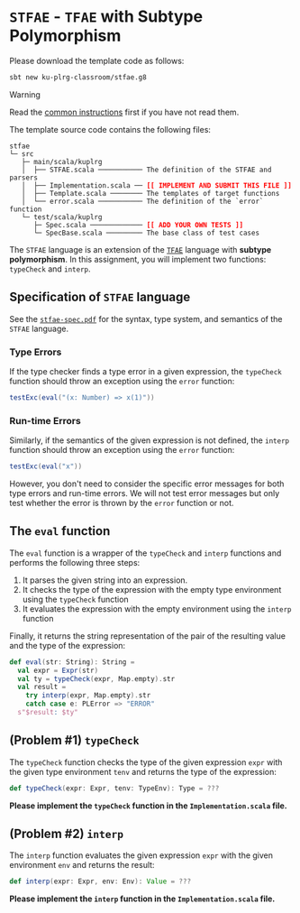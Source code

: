# `STFAE` - `TFAE` with Subtype Polymorphism

Please download the template code as follows:
```bash
sbt new ku-plrg-classroom/stfae.g8
```

> [!WARNING]
>
> Read the [common instructions](https://github.com/ku-plrg-classroom/docs/blob/main/README.md) first if you have not read them.

The template source code contains the following files:
<pre><code>stfae
└─ src
   ├─ main/scala/kuplrg
   │  ├── STFAE.scala ─────────── The definition of the STFAE and parsers
   │  ├── Implementation.scala ── <b style='color:red;'>[[ IMPLEMENT AND SUBMIT THIS FILE ]]</b>
   │  ├── Template.scala ──────── The templates of target functions
   │  └── error.scala ─────────── The definition of the `error` function
   └─ test/scala/kuplrg
      ├─ Spec.scala ───────────── <b style='color:red;'>[[ ADD YOUR OWN TESTS ]]</b>
      └─ SpecBase.scala ───────── The base class of test cases</code></pre>

The `STFAE` language is an extension of the [`TFAE`](../tfae/README.md) language
with **subtype polymorphism**.  In this assignment, you will implement two
functions: `typeCheck` and `interp`.

## Specification of `STFAE` language

See the [`stfae-spec.pdf`](./stfae-spec.pdf) for the syntax, type system, and
semantics of the `STFAE` language.

### Type Errors

If the type checker finds a type error in a given expression, the `typeCheck`
function should throw an exception using the `error` function:
```scala
testExc(eval("(x: Number) => x(1)"))
```

### Run-time Errors

Similarly, if the semantics of the given expression is not defined, the `interp`
function should throw an exception using the `error` function:
```scala
testExc(eval("x"))
```
However, you don't need to consider the specific error messages for both type
errors and run-time errors.  We will not test error messages but only test
whether the error is thrown by the `error` function or not.

## The `eval` function

The `eval` function is a wrapper of the `typeCheck` and `interp` functions and
performs the following three steps:

1. It parses the given string into an expression.
1. It checks the type of the expression with the empty type environment using
   the `typeCheck` function
1. It evaluates the expression with the empty environment using the `interp`
   function

Finally, it returns the string representation of the pair of the resulting value
and the type of the expression:
```scala
def eval(str: String): String =
  val expr = Expr(str)
  val ty = typeCheck(expr, Map.empty).str
  val result =
    try interp(expr, Map.empty).str
    catch case e: PLError => "ERROR"
  s"$result: $ty"
```

## (Problem #1) `typeCheck`

The `typeCheck` function checks the type of the given expression `expr` with the
given type environment `tenv` and returns the type of the expression:
```scala
def typeCheck(expr: Expr, tenv: TypeEnv): Type = ???
```
**Please implement the `typeCheck` function in the `Implementation.scala`
file.**

## (Problem #2) `interp`

The `interp` function evaluates the given expression `expr` with the given
environment `env` and returns the result:
```scala
def interp(expr: Expr, env: Env): Value = ???
```
**Please implement the `interp` function in the `Implementation.scala` file.**
